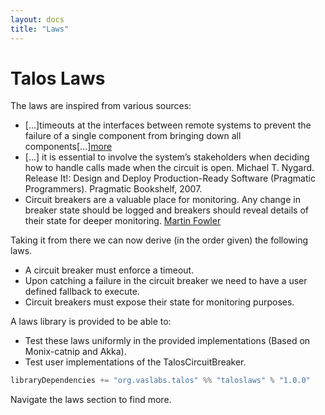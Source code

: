 ```yaml
---
layout: docs
title: "Laws"
---
```


# Talos Laws

The laws are inspired from various sources:

- [...]timeouts at the interfaces between remote systems to prevent the failure of a
single component from bringing down all components[...][more](https://doc.akka.io/docs/akka/2.5/common/circuitbreaker.html#why-are-they-used-)
- [...] it is essential to involve the system’s stakeholders when deciding how to handle calls made when the circuit is open.
    Michael T. Nygard. Release It!: Design and Deploy Production-Ready Software (Pragmatic Programmers). Pragmatic Bookshelf, 2007.
- Circuit breakers are a valuable place for monitoring. Any change in breaker state should be logged and breakers should reveal details of their state for deeper monitoring. [Martin Fowler](https://martinfowler.com/bliki/CircuitBreaker.html
)


Taking it from there we can now derive (in the order given) the following laws.

- A circuit breaker must enforce a timeout.
- Upon catching a failure in the circuit breaker we need to have a user defined fallback to execute.
- Circuit breakers must expose their state for monitoring purposes.


A laws library is provided to be able to:
- Test these laws uniformly in the provided implementations (Based on Monix-catnip and Akka).
- Test user implementations of the TalosCircuitBreaker.


```scala
libraryDependencies += "org.vaslabs.talos" %% "taloslaws" % "1.0.0"
```

Navigate the laws section to find more.
